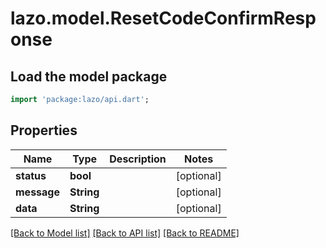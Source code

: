# lazo.model.ResetCodeConfirmResponse

## Load the model package
```dart
import 'package:lazo/api.dart';
```

## Properties
Name | Type | Description | Notes
------------ | ------------- | ------------- | -------------
**status** | **bool** |  | [optional] 
**message** | **String** |  | [optional] 
**data** | **String** |  | [optional] 

[[Back to Model list]](../README.md#documentation-for-models) [[Back to API list]](../README.md#documentation-for-api-endpoints) [[Back to README]](../README.md)


